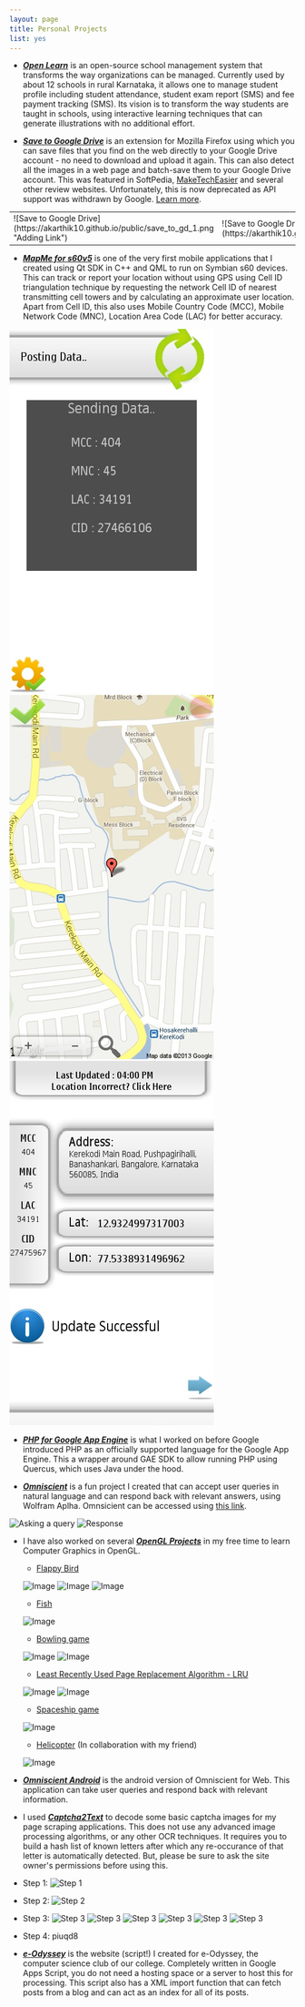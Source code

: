 ```yaml
---
layout: page
title: Personal Projects
list: yes
---
```


* [**_Open Learn_**](https://github.com/akarthik10/rajeshwari) is an open-source school management system that transforms the way organizations can be managed. Currently used by about 12 schools in rural Karnataka, it allows one to manage student profile including student attendance, student exam report (SMS) and fee payment tracking (SMS). Its vision is to transform the way students are taught in schools, using interactive learning techniques that can generate illustrations with no additional effort.

* [**_Save to Google Drive_**](https://github.com/akarthik10/save_to_google_drive) is an extension for Mozilla Firefox using which you can save files that you find on the web directly to your Google Drive account - no need to download and upload it again. This can also detect all the images in a web page and batch-save them to your Google Drive account. This was featured in SoftPedia, [MakeTechEasier](https://www.maketecheasier.com/save-files-to-google-drive-firefox/) and several other review websites.  Unfortunately, this is now deprecated as API support was withdrawn by Google. [Learn more](https://akarthik10.wordpress.com/2013/01/03/save-to-google-drive-extension-for-mozilla-firefox/).

<table>
<td>
![Save to Google Drive](https://akarthik10.github.io/public/save_to_gd_1.png "Adding Link") </td>
<td>![Save to Google Drive](https://akarthik10.github.io/public/save_to_gd_2.png)</td>
</table>

* [**_MapMe for s60v5_**](https://github.com/akarthik10/MapMe) is one of the very first mobile applications that I created using Qt SDK in C++ and QML to run on Symbian s60 devices. This can track or report your location without using GPS using Cell ID triangulation technique by requesting the network Cell ID of nearest transmitting cell towers and by calculating an approximate user location. Apart from Cell ID, this also uses Mobile Country Code (MCC), Mobile Network Code (MNC), Location Area Code (LAC) for better accuracy.
 
![Showing location without GPS](https://raw.githubusercontent.com/akarthik10/MapMe/master/Screenshots/Scr000014.jpg)
![Showing location without GPS](https://raw.githubusercontent.com/akarthik10/MapMe/master/Screenshots/Scr000005.jpg)
![Requesting data](https://raw.githubusercontent.com/akarthik10/MapMe/master/Screenshots/Scr000013.jpg)


* [**_PHP for Google App Engine_**](https://github.com/akarthik10/gae-php) is what I worked on before Google introduced PHP as an officially supported language for the Google App Engine. This a wrapper around GAE SDK to allow running PHP using Quercus, which uses Java under the hood. 

* [**_Omniscient_**](https://github.com/akarthik10/Omniscient) is a fun project I created that can accept user queries in natural language and can respond back with relevant answers, using Wolfram Aplha. Omnsicient can be accessed using [this link](http://omniscient-web.appspot.com).


![Asking a query](https://akarthik10.github.io/public/omni_1.png) 
![Response](https://akarthik10.github.io/public/omni_2.png)

* I have also worked on several [**_OpenGL Projects_**](https://github.com/akarthik10/opengl-samples/tree/master/examples) in my free time to learn Computer Graphics in OpenGL.

  * [Flappy Bird](https://github.com/akarthik10/opengl-samples/tree/master/examples/flappy)
  
  ![Image](https://akarthik10.github.io/public/flappy_1.PNG)
  ![Image](https://akarthik10.github.io/public/flappy_2.PNG)
  ![Image](https://akarthik10.github.io/public/flappy_3.PNG)

  * [Fish](https://github.com/akarthik10/opengl-samples/tree/master/examples/fish)
  
  ![Image](https://akarthik10.github.io/public/fish_1.PNG)

  * [Bowling game](https://github.com/akarthik10/opengl-samples/tree/master/examples/bowling)
  
  ![Image](https://akarthik10.github.io/public/bowling_1.PNG)
  ![Image](https://akarthik10.github.io/public/bowling_2.PNG)
  
  * [Least Recently Used Page Replacement Algorithm - LRU](https://github.com/akarthik10/opengl-samples/tree/master/examples/lru-page-replacement)
  
  ![Image](https://akarthik10.github.io/public/lru_1.PNG)
  ![Image](https://akarthik10.github.io/public/lru_2.PNG)

  * [Spaceship game](https://github.com/akarthik10/opengl-samples/tree/master/examples/asteroids)
  
  ![Image](https://akarthik10.github.io/public/spaceship.PNG)
  * [Helicopter](https://github.com/akarthik10/opengl-samples/tree/master/examples/helicopter) (In collaboration with my friend)
  
  ![Image](https://akarthik10.github.io/public/helicopter.PNG)

* [**_Omniscient Android_**](https://github.com/akarthik10/Omniscient_android) is the android version of Omniscient for Web. This application can take user queries and respond back with relevant information.

* I used [**_Captcha2Text_**](https://github.com/akarthik10/Captcha2Text) to decode some basic captcha images for my page scraping applications. This does not use any advanced image processing algorithms, or any other OCR techniques. It requires you to build a hash list of known letters after which any re-occurance of that letter is automatically detected. But, please be sure to ask the site owner's permissions before using this.

 * Step 1: ![Step 1](https://raw.githubusercontent.com/akarthik10/Captcha2Text/master/example/step_1_original_image/captcha.jpg)
 * Step 2: ![Step 2](https://raw.githubusercontent.com/akarthik10/Captcha2Text/master/example/step_2_cleaned_image/output.jpg)
 * Step 3: ![Step 3](https://raw.githubusercontent.com/akarthik10/Captcha2Text/master/example/step_3_split_letters/ltr0.jpg)  ![Step 3](https://raw.githubusercontent.com/akarthik10/Captcha2Text/master/example/step_3_split_letters/ltr1.jpg)  ![Step 3](https://raw.githubusercontent.com/akarthik10/Captcha2Text/master/example/step_3_split_letters/ltr2.jpg)  ![Step 3](https://raw.githubusercontent.com/akarthik10/Captcha2Text/master/example/step_3_split_letters/ltr3.jpg)  ![Step 3](https://raw.githubusercontent.com/akarthik10/Captcha2Text/master/example/step_3_split_letters/ltr4.jpg)  ![Step 3](https://raw.githubusercontent.com/akarthik10/Captcha2Text/master/example/step_3_split_letters/ltr5.jpg)
 * Step 4: piuqd8

* [**_e-Odyssey_**](https://github.com/akarthik10/e-Odyssey) is the website (script!) I created for e-Odyssey, the computer science club of our college. Completely written in Google Apps Script, you do not need a hosting space or a server to host this for processing. This script also has a XML import function that can fetch posts from a blog and can act as an index for all of its posts.
